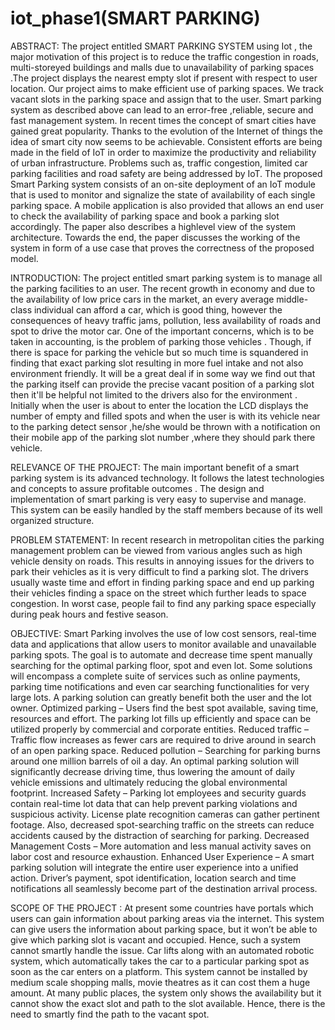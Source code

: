 # iot_phase1(SMART PARKING)
ABSTRACT:
    The project entitled SMART PARKING SYSTEM using Iot , the major motivation of this project is to reduce the traffic congestion in roads, 
    multi-storeyed buildings and malls due to unavailability of parking spaces .The project displays the nearest empty slot if present with respect to user location. 
    Our project aims to make efficient use of parking spaces. We track vacant slots in the parking space and assign that to the user.
    Smart parking system as described above can lead to an error-free ,reliable, secure and fast management system. In recent times the concept of smart cities have gained great popularity. 
    Thanks to the evolution of the Internet of things the idea of smart city now seems to be achievable. Consistent efforts are being made in the field of IoT in order to maximize the productivity and reliability of urban infrastructure.
    Problems such as, traffic congestion, limited car parking facilities and road safety are being addressed by IoT. The proposed Smart Parking system consists of an on-site deployment of an IoT module that is used to monitor and signalize the state of availability of each single parking space. 
    A mobile application is also provided that allows an end user to check the availability of parking space and book a parking slot accordingly. The paper also describes a highlevel view of the system architecture. Towards the end, the paper discusses the working of the system in form of a use case that proves the correctness of the proposed model. 

INTRODUCTION:
     The project entitled smart parking system is to manage all the parking facilities to an user. The recent growth in economy and due to the availability of low price cars in the market,
an every average middle-class individual can afford a car, which is good thing, however the consequences of heavy traffic jams, pollution, less availability of roads and spot to drive the motor car. One of the important concerns, which is to be taken in accounting, is the problem of parking those vehicles .
Though, if there is space for parking the vehicle but so much time is squandered in finding that exact parking slot resulting in more fuel intake and not also environment friendly. It will be a great deal if in some way we find out that the parking itself can provide the precise vacant position of a parking slot then it'll be helpful not limited to the drivers also for the environment . 
Initially when the user is about to enter the location the LCD  displays the number of empty and filled spots and when the user is with its vehicle near to the parking detect sensor ,he/she would be thrown with a notification on their mobile app of the parking slot number ,where they should park there vehicle. 

RELEVANCE OF THE PROJECT:
     The main important benefit of a smart parking system is its advanced technology. It follows the latest technologies and concepts to assure profitable outcomes . 
The design and implementation of smart parking is very easy to supervise and manage. This system can be easily handled by the staff members because of its well organized structure.

PROBLEM STATEMENT:
    In recent research in metropolitan cities the parking management problem can be viewed from various angles such as high vehicle density on roads. This results in annoying issues for the drivers to park their vehicles as it is very difficult to find a parking slot. 
The drivers usually waste time and effort in finding parking space and end up parking their vehicles finding a space on the street which further leads to space congestion. In worst case, people fail to find any parking space especially during peak hours and festive season. 

OBJECTIVE: 
    Smart Parking involves the use of low cost sensors, real-time data and applications that allow users to monitor available and unavailable parking spots. The goal is to automate and decrease time spent manually searching for the optimal parking floor, spot and even lot. 
    Some solutions will encompass a complete suite of services such as online payments, parking time notifications and even car searching functionalities for very large lots. A parking solution can greatly benefit both the user and the lot owner. 
Optimized parking – Users find the best spot available, saving time, resources and effort. The parking lot fills up efficiently and space can be utilized properly by commercial and corporate entities. 
Reduced traffic – Traffic flow increases as fewer cars are required to drive around in search of an open parking space. 
Reduced pollution – Searching for parking burns around one million barrels of oil a day. An optimal parking solution will significantly decrease driving time, thus lowering the amount of daily vehicle emissions and ultimately reducing the global environmental footprint. 
Increased Safety – Parking lot employees and security guards contain real-time lot data that can help prevent parking violations and suspicious activity. License plate recognition cameras can gather pertinent footage. Also, decreased spot-searching traffic on the streets can reduce accidents caused by the distraction of searching for parking. 
Decreased Management Costs – More automation and less manual activity saves on labor cost and resource exhaustion. 
Enhanced User Experience – A smart parking solution will integrate the entire user experience into a unified action. Driver’s payment, spot identification, location search and time notifications all seamlessly become part of the destination arrival process. 
 
SCOPE OF THE PROJECT :
      At present some countries have portals which users can gain information about parking areas via the internet. This system can give users the information about parking space, but it won’t be able to give which parking slot is vacant and occupied. Hence, such a system cannot smartly handle the issue. 
Car lifts along with an automated robotic system, which automatically takes the car to a particular parking spot as soon as the car enters on a platform. This system cannot be installed by medium scale shopping malls, movie theatres as it can cost them a huge amount.
At many public places, the system only shows the availability but it cannot show the exact slot and path to the slot available. Hence, there is the need to smartly find the path to the vacant spot. 
 
